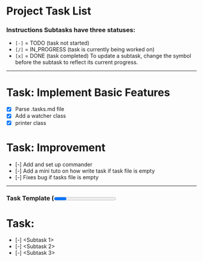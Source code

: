 # Project Task List
### Instructions Subtasks have three statuses:
- `[-]` = TODO (task not started)
- `[/]` = IN_PROGRESS (task is currently being worked on)
- `[x]` = DONE (task completed)
To update a subtask, change the symbol before the subtask to reflect its current progress.

--- 

# Task: Implement Basic Features
- [x] Parse .tasks.md file
- [x] Add a watcher class 
- [x] printer class

# Task: Improvement
- [-] Add and set up commander
- [-] Add a mini tuto on how write task if task file is empty
- [-] Fixes bug if tasks file is empty 

---
### Task Template (<Progress Percentage>%)

# Task: <Task Title>
- [-] <Subtask 1>
- [-] <Subtask 2>
- [-] <Subtask 3>
